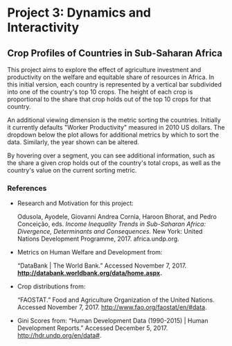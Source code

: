 # Project 3: Dynamics and Interactivity

## Crop Profiles of Countries in Sub-Saharan Africa

This project aims to explore the effect of agriculture investment and productivity on the welfare and equitable share of resources in Africa. In this initial version, each country is represented by a vertical bar subdivided into one of the country's top 10 crops. The height of each crop is proportional to the share that crop holds out of the top 10 crops for that country. 

An additional viewing dimension is the metric sorting the countries. Initially it currently defaults "Worker Productivity" measured in 2010 US dollars. The dropdown below the plot allows for additional metrics by which to sort the data. Similarly, the year shown can be altered.

By hovering over a segment, you can see additional information, such as the share a given crop holds out of the country's total crops, as well as the country's value on the current sorting metric. 

### References

- Research and Motivation for this project: 
    
    Odusola, Ayodele, Giovanni Andrea Cornia, Haroon Bhorat, and Pedro Conceição, eds. _Income Inequality Trends in Sub-Saharan Africa: Divergence, Determinants and Consequences._ New York: United Nations Development Programme, 2017. africa.undp.org.

- Metrics on Human Welfare and Development from: 
    
    “DataBank | The World Bank.” Accessed November 7, 2017. __http://databank.worldbank.org/data/home.aspx.__

- Crop distributions from: 

    “FAOSTAT.” Food and Agriculture Organization of the United Nations. Accessed November 7, 2017. http://www.fao.org/faostat/en/#data.
    
- Gini Scores from: 
    “Human Development Data (1990-2015) | Human Development Reports.” Accessed December 5, 2017. http://hdr.undp.org/en/data#.
